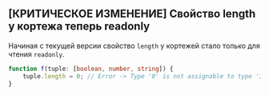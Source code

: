 ## [КРИТИЧЕСКОЕ ИЗМЕНЕНИЕ] Свойство length у кортежа теперь readonly

Начиная с текущей версии свойство `length` у кортежей стало только для чтения `readonly`.

`````ts
function f(tuple: [boolean, number, string]) {
    tuple.length = 0; // Error -> Type '0' is not assignable to type '3'.
}
`````
